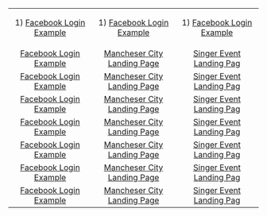 <table>
<tbody>
  
<tr>
<td align="center" width="20%">
<p> 1) <a href="https://github.com/Mishka-Sakhelashvili/React__FacebookLogin">Facebook Login Example</a>  
</td>

<td align="center" width="20%">
<p> 1) <a href="https://github.com/Mishka-Sakhelashvili/React__FacebookLogin">Facebook Login Example</a> 
</td>

<td align="center" width="20%">
<p> 1) <a href="https://github.com/Mishka-Sakhelashvili/React__FacebookLogin">Facebook Login Example</a> 
</td>
</tr>

<tr>
<td align="center" width="20%">
<a href="https://github.com/Mishka-Sakhelashvili/React__FacebookLogin">Facebook Login Example</a> 
</td>

<td align="center" width="20%">
<a href="https://github.com/Mishka-Sakhelashvili/React__Manchester">Mancheser City Landing Page</a>
</td>

<td align="center" width="20%">
<a href="https://github.com/Mishka-Sakhelashvili/React__Dimash__LandingPage">Singer Event Landing Pag</a>
</td>
</tr>

<tr>
<td align="center" width="20%">
<a href="https://github.com/Mishka-Sakhelashvili/React__FacebookLogin">Facebook Login Example</a> 
</td>

<td align="center" width="20%">
<a href="https://github.com/Mishka-Sakhelashvili/React__Manchester">Mancheser City Landing Page</a>
</td>

<td align="center" width="20%">
<a href="https://github.com/Mishka-Sakhelashvili/React__Dimash__LandingPage">Singer Event Landing Pag</a>
</td>
</tr>

<tr>
<td align="center" width="20%">
<a href="https://github.com/Mishka-Sakhelashvili/React__FacebookLogin">Facebook Login Example</a> 
</td>

<td align="center" width="20%">
<a href="https://github.com/Mishka-Sakhelashvili/React__Manchester">Mancheser City Landing Page</a>
</td>

<td align="center" width="20%">
<a href="https://github.com/Mishka-Sakhelashvili/React__Dimash__LandingPage">Singer Event Landing Pag</a>
</td>
</tr>

<tr>
<td align="center" width="20%">
<a href="https://github.com/Mishka-Sakhelashvili/React__FacebookLogin">Facebook Login Example</a> 
</td>

<td align="center" width="20%">
<a href="https://github.com/Mishka-Sakhelashvili/React__Manchester">Mancheser City Landing Page</a>
</td>

<td align="center" width="20%">
<a href="https://github.com/Mishka-Sakhelashvili/React__Dimash__LandingPage">Singer Event Landing Pag</a>
</td>
</tr>

<tr>
<td align="center" width="20%">
<a href="https://github.com/Mishka-Sakhelashvili/React__FacebookLogin">Facebook Login Example</a> 
</td>

<td align="center" width="20%">
<a href="https://github.com/Mishka-Sakhelashvili/React__Manchester">Mancheser City Landing Page</a>
</td>

<td align="center" width="20%">
<a href="https://github.com/Mishka-Sakhelashvili/React__Dimash__LandingPage">Singer Event Landing Pag</a>
</td>
</tr>

<tr>
<td align="center" width="20%">
<a href="https://github.com/Mishka-Sakhelashvili/React__FacebookLogin">Facebook Login Example</a> 
</td>

<td align="center" width="20%">
<a href="https://github.com/Mishka-Sakhelashvili/React__Manchester">Mancheser City Landing Page</a>
</td>

<td align="center" width="20%">
<a href="https://github.com/Mishka-Sakhelashvili/React__Dimash__LandingPage">Singer Event Landing Pag</a>
</td>
</tr>

<tr>
<td align="center" width="20%">
<a href="https://github.com/Mishka-Sakhelashvili/React__FacebookLogin">Facebook Login Example</a> 
</td>

<td align="center" width="20%">
<a href="https://github.com/Mishka-Sakhelashvili/React__Manchester">Mancheser City Landing Page</a>
</td>

<td align="center" width="20%">
<a href="https://github.com/Mishka-Sakhelashvili/React__Dimash__LandingPage">Singer Event Landing Pag</a>
</td>
</tr>


</tbody>
</table>


 
